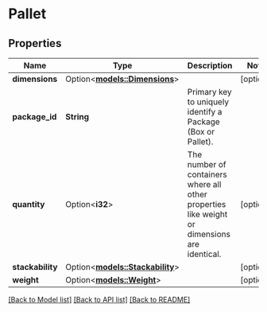 # Pallet

## Properties

Name | Type | Description | Notes
------------ | ------------- | ------------- | -------------
**dimensions** | Option<[**models::Dimensions**](Dimensions.md)> |  | [optional]
**package_id** | **String** | Primary key to uniquely identify a Package (Box or Pallet). | 
**quantity** | Option<**i32**> | The number of containers where all other properties like weight or dimensions are identical. | [optional]
**stackability** | Option<[**models::Stackability**](Stackability.md)> |  | [optional]
**weight** | Option<[**models::Weight**](Weight.md)> |  | [optional]

[[Back to Model list]](../README.md#documentation-for-models) [[Back to API list]](../README.md#documentation-for-api-endpoints) [[Back to README]](../README.md)


